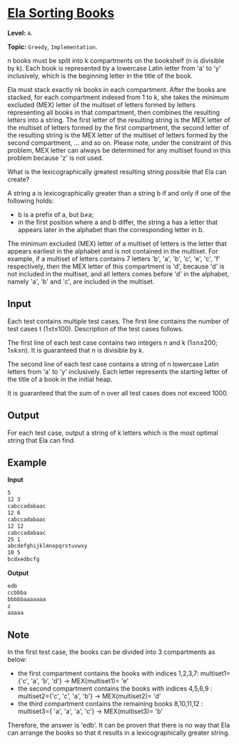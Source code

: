 # [Ela Sorting Books](https://codeforces.com/contest/1737/problem/A)

**Level:** `A`.

**Topic:** `Greedy`, `Implementation`.

n books must be split into k compartments on the bookshelf (n is divisible by k). Each book is represented by a lowercase Latin letter from 'a' to 'y' inclusively, which is the beginning letter in the title of the book.

Ela must stack exactly nk books in each compartment. After the books are stacked, for each compartment indexed from 1 to k, she takes the minimum excluded (MEX) letter of the multiset of letters formed by letters representing all books in that compartment, then combines the resulting letters into a string. The first letter of the resulting string is the MEX letter of the multiset of letters formed by the first compartment, the second letter of the resulting string is the MEX letter of the multiset of letters formed by the second compartment, ... and so on. Please note, under the constraint of this problem, MEX letter can always be determined for any multiset found in this problem because 'z' is not used.

What is the lexicographically greatest resulting string possible that Ela can create?

A string a is lexicographically greater than a string b if and only if one of the following holds:

- b is a prefix of a, but b≠a;
- in the first position where a and b differ, the string a has a letter that appears later in the alphabet than the corresponding letter in b.

The minimum excluded (MEX) letter of a multiset of letters is the letter that appears earliest in the alphabet and is not contained in the multiset. For example, if a multiset of letters contains 7 letters 'b', 'a', 'b', 'c', 'e', 'c', 'f' respectively, then the MEX letter of this compartment is 'd', because 'd' is not included in the multiset, and all letters comes before 'd' in the alphabet, namely 'a', 'b' and 'c', are included in the multiset.

## Input

Each test contains multiple test cases. The first line contains the number of test cases t (1≤t≤100). Description of the test cases follows.

The first line of each test case contains two integers n and k (1≤n≤200; 1≤k≤n). It is guaranteed that n is divisible by k.

The second line of each test case contains a string of n lowercase Latin letters from 'a' to 'y' inclusively. Each letter represents the starting letter of the title of a book in the initial heap.

It is guaranteed that the sum of n over all test cases does not exceed 1000.

## Output

For each test case, output a string of k letters which is the most optimal string that Ela can find.

## Example

**Input**

```txt
5
12 3
cabccadabaac
12 6
cabccadabaac
12 12
cabccadabaac
25 1
abcdefghijklmnopqrstuvwxy
10 5
bcdxedbcfg
```

**Output**

```txt
edb
ccbbba
bbbbbaaaaaaa
z
aaaaa
```

## Note

In the first test case, the books can be divided into 3 compartments as below:

- the first compartment contains the books with indices 1,2,3,7: multiset1={'c', 'a', 'b', 'd'} → MEX(multiset1)= 'e'
- the second compartment contains the books with indices 4,5,6,9 : multiset2={'c', 'c', 'a', 'b'} → MEX(multiset2)= 'd'
- the third compartment contains the remaining books 8,10,11,12 : multiset3={ 'a', 'a', 'a', 'c'} → MEX(multiset3)= 'b'

Therefore, the answer is 'edb'. It can be proven that there is no way that Ela can arrange the books so that it results in a lexicographically greater string.

